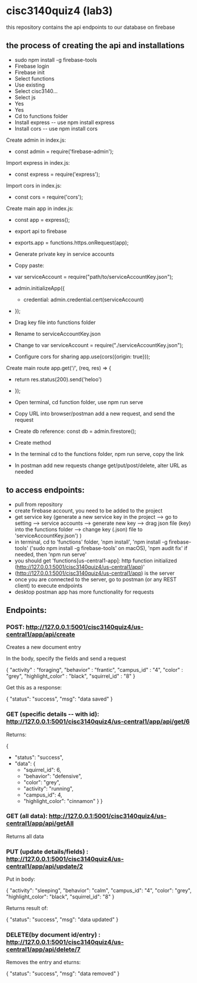 # cisc3140quiz4 (lab3)
this repository contains the api endpoints to our database on firebase 


## the process of creating the api and installations
- sudo npm install -g firebase-tools
- Firebase login
- Firebase init
- Select functions
- Use existing
- Select cisc3140…
- Select js
- Yes
- Yes
- Cd to functions folder
- Install express -- use npm install express
- Install cors -- use npm install cors

Create admin in index.js:
- const admin = require('firebase-admin');

Import express in index.js:
- const express = require('express');

Import cors in index.js:
- const cors = require('cors');

Create main app in index.js:
- const app = express();

- export api to firebase
- exports.app = functions.https.onRequest(app);
- Generate private key in service accounts
- Copy paste: 
- var serviceAccount = require("path/to/serviceAccountKey.json");

- admin.initializeApp({
  - credential: admin.credential.cert(serviceAccount)
- });

- Drag key file into functions folder
- Rename to serviceAccountKey.json
- Change to var serviceAccount = require("./serviceAccountKey.json");
- Configure cors for sharing app.use(cors({origin: true}));

Create main route app.get('/', (req, res) => {
   - return res.status(200).send('heloo')
- });

- Open terminal, cd function folder, use npm run serve
- Copy URL into browser/postman add a new request, and send the request
- Create db reference: const db = admin.firestore();
- Create method
- In the terminal cd to the functions folder, npm run serve, copy the link 
- In postman add new requests change get/put/post/delete, alter URL as needed


## to access endpoints:
- pull from repository
- create firebase account, you need to be added to the project
- get service key (generate a new service key in the project --> go to setting --> service accounts --> generate new key --> drag json file (key) into the functions folder --> change key (.json) file to 'serviceAccountKey.json') )
- in terminal, cd to 'functions' folder, 'npm install', 'npm install -g firebase-tools' ('sudo npm install -g firebase-tools' on macOS), 'npm audit fix' if needed, then 'npm run serve' 
- you should get 'functions[us-central1-app]: http function initialized (http://127.0.0.1:5001/cisc3140quiz4/us-central1/app)'
- (http://127.0.0.1:5001/cisc3140quiz4/us-central1/app) is the server
- once you are connected to the server, go to postman (or any REST client) to execute endpoints
- desktop postman app has more functionality for requests

## Endpoints:

### POST: http://127.0.0.1:5001/cisc3140quiz4/us-central1/app/api/create

Creates a new document entry

In the body, specify the fields and send a request

{
   "activity" : "foraging",
   "behavior" : "frantic",
   "campus_id" : "4",
   "color" : "grey",
   "highlight_color" : "black",
   "squirrel_id" :  "8"
}

Get this as a response:

{
   "status": "success",
   "msg": "data saved"
}
 
### GET (specific details -- with id): ​​http://127.0.0.1:5001/cisc3140quiz4/us-central1/app/api/get/6

Returns:

{
   - "status": "success",
   - "data": {
       - "squirrel_id": 6,
       - "behavior": "defensive",
       - "color": "grey",
       - "activity": "running",
       - "campus_id": 4,
       - "highlight_color": "cinnamon"
   }
}

### GET (all data): http://127.0.0.1:5001/cisc3140quiz4/us-central1/app/api/getAll

Returns all data
 
### PUT (update details/fields) : http://127.0.0.1:5001/cisc3140quiz4/us-central1/app/api/update/2

Put in body:

{
          "activity": "sleeping",
          "behavior": "calm",
          "campus_id": "4",
          "color": "grey",
          "highlight_color": "black",
          "squirrel_id": "8"
       }

Returns result of:

{
   "status": "success",
   "msg": "data updated"
}
 
### DELETE(by document id/entry) : http://127.0.0.1:5001/cisc3140quiz4/us-central1/app/api/delete/7

Removes the entry and eturns:

{
   "status": "success",
   "msg": "data removed"
}
 
